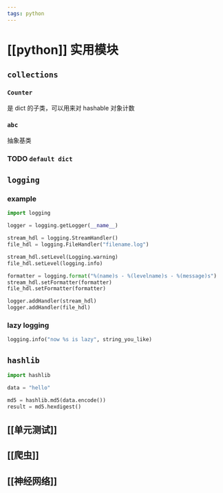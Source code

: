```yaml
---
tags: python
---
```

# [[python]] 实用模块

## `collections`

### `Counter`

是 dict 的子类，可以用来对 hashable 对象计数

### `abc`

抽象基类

### TODO `default dict`

## `logging`

### example

```python
import logging

logger = logging.getLogger(__name__)

stream_hdl = logging.StreamHandler()
file_hdl = logging.FileHandler("filename.log")

stream_hdl.setLevel(Logging.warning)
file_hdl.setLevel(logging.info)

formatter = logging.format("%(name)s - %(levelname)s - %(message)s")
stream_hdl.setFormatter(formatter)
file_hdl.setFormatter(formatter)

logger.addHandler(stream_hdl)
logger.addHandler(file_hdl)
```

### lazy logging

```python
logging.info("now %s is lazy", string_you_like)
```

## `hashlib`

```python
import hashlib

data = "hello"

md5 = hashlib.md5(data.encode())
result = md5.hexdigest()
```

## [[单元测试]]

## [[爬虫]]

## [[神经网络]]

